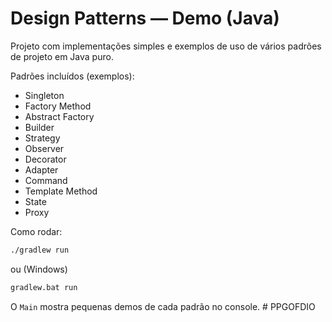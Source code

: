 # Design Patterns — Demo (Java)

Projeto com implementações simples e exemplos de uso de vários padrões de projeto em Java puro.

Padrões incluídos (exemplos):
- Singleton
- Factory Method
- Abstract Factory
- Builder
- Strategy
- Observer
- Decorator
- Adapter
- Command
- Template Method
- State
- Proxy

Como rodar:
```bash
./gradlew run
```
ou (Windows)
```bash
gradlew.bat run
```

O `Main` mostra pequenas demos de cada padrão no console.
#   P P G O F D I O  
 
